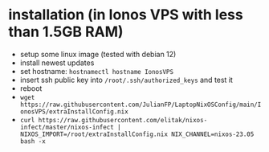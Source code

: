 # installation (in Ionos VPS with less than 1.5GB RAM)
- setup some linux image (tested with debian 12)
- install newest updates
- set hostname: `hostnamectl hostname IonosVPS`
- insert ssh public key into `/root/.ssh/authorized_keys` and test it
- reboot
- `wget https://raw.githubusercontent.com/JulianFP/LaptopNixOSConfig/main/IonosVPS/extraInstallConfig.nix`
- `curl https://raw.githubusercontent.com/elitak/nixos-infect/master/nixos-infect | NIXOS_IMPORT=/root/extraInstallConfig.nix NIX_CHANNEL=nixos-23.05 bash -x`
